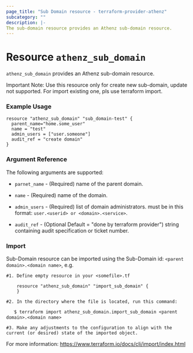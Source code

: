 ```yaml
---
page_title: "Sub Domain resource - terraform-provider-athenz"
subcategory: ""
description: |-
The sub-domain resource provides an Athenz sub-domain resource.
---
```


# Resource `athenz_sub_domain`

`athenz_sub_domain` provides an Athenz sub-domain resource.

Important Note: Use this resource only for create new sub-domain, update not supported. For import existing one, pls use terraform import.

### Example Usage

```hcl
resource "athenz_sub_domain" "sub_domain-test" {
  parent_name="home.some_user"
  name = "test"
  admin_users = ["user.someone"]
  audit_ref = "create domain"
}
```

### Argument Reference

The following arguments are supported:

- `parnet_name` - (Required) name of the parent domain.


- `name` - (Required) name of the domain.


- `admin_users` - (Required) list of domain administrators. must be in this format: `user.<userid> or <domain>.<service>`.


- `audit_ref` - (Optional Default = "done by terraform provider")  string containing audit specification or ticket number.


### Import
Sub-Domain resource can be imported using the Sub-Domain id: `<parent domain>.<domain name>`, e.g.

```hcl
#1. Define empty resource in your <somefile>.tf

    resource "athenz_sub_domain" "import_sub_domain" {
    }

#2. In the directory where the file is located, run this command:
        
   ֿ$ terraform import athenz_sub_domain.import_sub_domain <parent domain>.<domain name>

#3. Make any adjustments to the configuration to align with the current (or desired) state of the imported object.
```
For more information: https://www.terraform.io/docs/cli/import/index.html